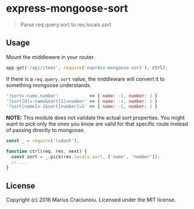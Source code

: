 # express-mongoose-sort

> Parse req.query.sort to res.locals.sort

## Usage

Mount the middlewere in your router.

```js
app.get('/api/items', require('express-mongoose-sort'), ctrl);
```

If there is a `req.query.sort` value, the middleware will convert it to something mongoose understands.

```js
'?sort=-name,number'            => { name: -1, number: 1 }
'?sort[0]=-name&sort[1]=number' => { name: -1, number: 1 }
'?sort[name]=-1&sort[number]=1' => { name: -1, number: 1 }
```

**NOTE:** This module does not validate the actual sort properties. You might want to pick only the ones you know are valid for that specific route instead of passing directly to mongoose.

```js
const _ = require('lodash');

function ctrl(req, res, next) {
  const sort = _.pick(res.locals.sort, ['name', 'number']);
  // ...
}
```

## License

Copyright (c) 2016 Marius Craciunoiu. Licensed under the MIT license.
